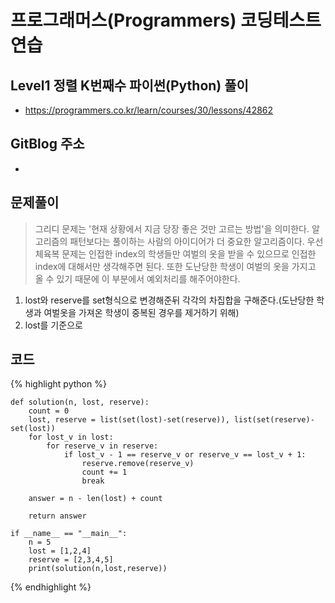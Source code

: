 # 프로그래머스(Programmers) 코딩테스트 연습

## Level1 정렬 K번째수 파이썬(Python) 풀이

- https://programmers.co.kr/learn/courses/30/lessons/42862

## GitBlog 주소

- 

## 문제풀이
> 그리디 문제는 '현재 상황에서 지금 당장 좋은 것만 고르는 방법'을 의미한다. 알고리즘의 패턴보다는 풀이하는 사람의 아이디어가 더 중요한 알고리즘이다.
> 우선 체육복 문제는 인접한 index의 학생들만 여벌의 옷을 받을 수 있으므로 인접한 index에 대해서만 생각해주면 된다. 또한 도난당한 학생이 여벌의 옷을 가지고 올 수 있기 때문에
> 이 부분에서 예외처리를 해주어야한다.

1. lost와 reserve를 set형식으로 변경해준뒤 각각의 차집합을 구해준다.(도난당한 학생과 여벌옷을 가져온 학생이 중복된 경우를 제거하기 위해)
2. lost를 기준으로 

## 코드

{% highlight python %}

    def solution(n, lost, reserve):
        count = 0
        lost, reserve = list(set(lost)-set(reserve)), list(set(reserve)-set(lost))
        for lost_v in lost:
            for reserve_v in reserve:
                if lost_v - 1 == reserve_v or reserve_v == lost_v + 1:
                    reserve.remove(reserve_v)
                    count += 1
                    break
    
        answer = n - len(lost) + count
    
        return answer
    
    if __name__ == "__main__":
        n = 5
        lost = [1,2,4]
        reserve = [2,3,4,5]
        print(solution(n,lost,reserve))

{% endhighlight %}